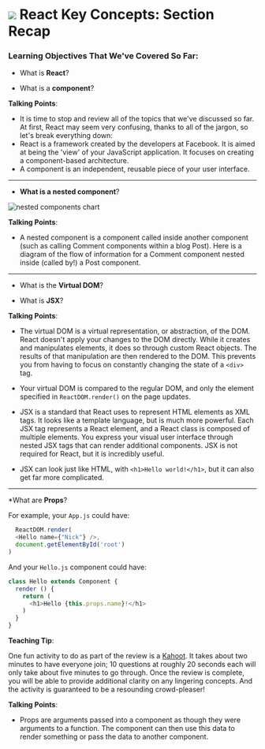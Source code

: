 # ![](https://ga-dash.s3.amazonaws.com/production/assets/logo-9f88ae6c9c3871690e33280fcf557f33.png) React Key Concepts: Section Recap


### Learning Objectives That We've Covered So Far:

* What is **React**?
  
* What is a **component**?

<aside class="notes">

**Talking Points**:

- It is time to stop and review all of the topics that we've discussed so far. At first, React may seem very confusing, thanks to all of the jargon, so let's break everything down:
- React is a framework created by the developers at Facebook. It is aimed at being the 'view' of your JavaScript application. It focuses on creating a component-based architecture.
- A component is an independent, reusable piece of your user interface.

</aside>

---

* **What is a nested component**?


![nested components chart](https://ga-instruction.s3.amazonaws.com/json/REACT/assets/unit1/nested_components_chart.jpg)

<aside class="notes">

**Talking Points**:

- A nested component is a component called inside another component (such as calling Comment components within a blog Post). Here is a diagram of the flow of information for a Comment component nested inside (called by!) a Post component.

</aside>

---

* What is the **Virtual DOM**?
  
* What is **JSX**?
  


<aside class="notes">

**Talking Points**:

- The virtual DOM is a virtual representation, or abstraction, of the DOM. React doesn't apply your changes to the DOM directly. While it creates and manipulates elements, it does so through custom React objects. The results of that manipulation are then rendered to the DOM. This prevents you from having to focus on constantly changing the state of a `<div>` tag.

- Your virtual DOM is compared to the regular DOM, and only the element specified in `ReactDOM.render()` on the page updates.

- JSX is a standard that React uses to represent HTML elements as XML tags. It looks like a template language, but is much more powerful. Each JSX tag represents a React element, and a React class is composed of multiple elements. You express your visual user interface through nested JSX tags that can render additional components. JSX is not required for React, but it is incredibly useful.

- JSX can look just like HTML, with `<h1>Hello world!</h1>`, but it can also get far more complicated.

</aside>

---

*What are **Props**?
  
  
  For example, your `App.js` could have:

```js
  ReactDOM.render(
  <Hello name={"Nick"} />,
  document.getElementById('root')
)
```

And your `Hello.js` component could have:

```js
class Hello extends Component {
  render () {
    return (
      <h1>Hello {this.props.name}!</h1>
    )
  }
}
```


**Teaching Tip**:

One fun activity to do as part of the review is a [Kahoot](https://create.kahoot.it/details/react-1-17/dc18ba75-295e-4aee-a989-7e4c945ca66a). It takes about two minutes to have everyone join; 10 questions at roughly 20 seconds each will only take about five minutes to go through. Once the review is complete, you will be able to provide additional clarity on any lingering concepts. And the activity is guaranteed to be a resounding crowd-pleaser!

<aside class="notes">

**Talking Points**:

- Props are arguments passed into a component as though they were arguments to a function. The component can then use this data to render something or pass the data to another component. 

